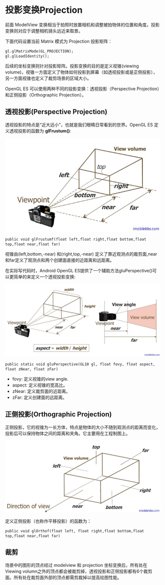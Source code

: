 # 投影变换Projection  
  
前面 ModelView 变换相当于拍照时放置相机和调整被拍物体的位置和角度。投影变换则对应于调整相机镜头远近来取景。

下面代码设置当前 Matrix 模式为 Projection 投影矩阵：
  
```
gl.glMatrixMode(GL_PROJECTION);
gl.glLoadIdentity();  
```  

后续的坐标变换则针对投影矩阵。投影变换的目的是定义视锥(viewing volume)，视锥一方面定义了物体如何投影到屏幕（如透视投影或是正侧投影），另一方面视锥也定义了裁剪场景的区域大小。

OpenGL ES 可以使用两种不同的投影变换：透视投影（Perspective Projection）和正侧投影（Orthographic Projection）。

## 透视投影(Perspective Projection)

透视投影的特点是“近大远小”，也就是我们眼睛日常看到的世界。OpenGL ES 定义透视投影的函数为 **glFrustum()**:
    
![](images/78.png)  

```
public void glFrustumf(float left,float right,float bottom,float top,float near,float far)
```  

视锥由(left,bottom,-near) 和(right,top,-near) 定义了靠近观测点的裁剪面,near 和far定义了观测点和两个创建面直接的近距离和远距离。

在实际写代码时，Android OpenGL ES提供了一个辅助方法gluPerspective()可以更简单的来定义一个透视投影变换:  

![](images/79.png)
   
```
public static void gluPerspective(GL10 gl, float fovy, float aspect, float zNear, float zFar)
```   

* fovy: 定义视锥的view angle.
* aspect:  定义视锥的宽高比。
* zNear: 定义裁剪面的近距离。
* zFar: 定义创建面的远距离。  

## 正侧投影(Orthographic Projection)

正侧投影，它的视锥为一长方体，特点是物体的大小不随到观测点的距离而变化，投影后可以保持物体之间的距离和夹角。它主要用在工程制图上。  
  
![](images/80.png)

定义正侧投影（也称作平移投影）的函数为：
  
```
public void glOrthof(float left, float right,float bottom,float top,float near,float far)
```  

## 裁剪

场景中的图形的顶点经过 modelview 和 projection 坐标变换后，所有处在 Viewing volumn之外的顶点都会被裁剪掉，透视投影和正侧投影都有6个裁剪面。所有处在裁剪面外部的顶点都需剪裁掉以提高绘图性能。